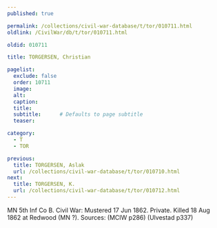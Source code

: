 ```yaml
---
published: true

permalink: /collections/civil-war-database/t/tor/010711.html
oldlink: /CivilWar/db/t/tor/010711.html

oldid: 010711

title: TORGERSEN, Christian

pagelist:
  exclude: false
  order: 10711
  image: 
  alt:
  caption:
  title:
  subtitle:      # Defaults to page subtitle
  teaser:

category: 
  - T 
  - TOR

previous:
  title: TORGERSEN, Aslak
  url: /collections/civil-war-database/t/tor/010710.html  
next:
  title: TORGERSEN, K.
  url: /collections/civil-war-database/t/tor/010712.html   
---
```

MN 5th Inf Co B. Civil War: Mustered 17 Jun 1862. Private. Killed 18 Aug 1862 at Redwood (MN ?). Sources: (MCIW p286) (Ulvestad p337)
